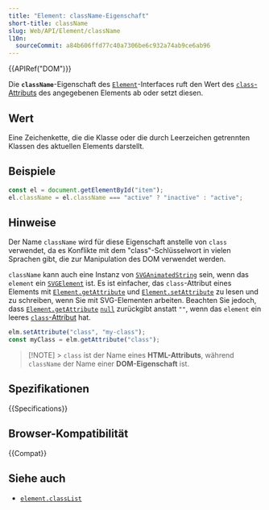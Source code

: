 ```yaml
---
title: "Element: className-Eigenschaft"
short-title: className
slug: Web/API/Element/className
l10n:
  sourceCommit: a84b606ffd77c40a7306be6c932a74ab9ce6ab96
---
```


{{APIRef("DOM")}}

Die **`className`**-Eigenschaft des [`Element`](/de/docs/Web/API/Element)-Interfaces ruft den Wert des [`class`-Attributs](/de/docs/Web/HTML/Reference/Global_attributes/class) des angegebenen Elements ab oder setzt diesen.

## Wert

Eine Zeichenkette, die die Klasse oder die durch Leerzeichen getrennten Klassen des aktuellen Elements darstellt.

## Beispiele

```js
const el = document.getElementById("item");
el.className = el.className === "active" ? "inactive" : "active";
```

## Hinweise

Der Name `className` wird für diese Eigenschaft anstelle von `class` verwendet, da es Konflikte mit dem "class"-Schlüsselwort in vielen Sprachen gibt, die zur Manipulation des DOM verwendet werden.

`className` kann auch eine Instanz von [`SVGAnimatedString`](/de/docs/Web/API/SVGAnimatedString) sein, wenn das `element` ein [`SVGElement`](/de/docs/Web/API/SVGElement) ist. Es ist einfacher, das `class`-Attribut eines Elements mit [`Element.getAttribute`](/de/docs/Web/API/Element/getAttribute) und [`Element.setAttribute`](/de/docs/Web/API/Element/setAttribute) zu lesen und zu schreiben, wenn Sie mit SVG-Elementen arbeiten. Beachten Sie jedoch, dass [`Element.getAttribute`](/de/docs/Web/API/Element/getAttribute) [`null`](/de/docs/Web/JavaScript/Reference/Operators/null) zurückgibt anstatt `""`, wenn das `element` ein leeres [`class`-Attribut](/de/docs/Web/HTML/Reference/Global_attributes/class) hat.

```js
elm.setAttribute("class", "my-class");
const myClass = elm.getAttribute("class");
```

> [!NOTE] > `class` ist der Name eines **HTML-Attributs**, während `className` der Name einer **DOM-Eigenschaft** ist.

## Spezifikationen

{{Specifications}}

## Browser-Kompatibilität

{{Compat}}

## Siehe auch

- [`element.classList`](/de/docs/Web/API/Element/classList)
